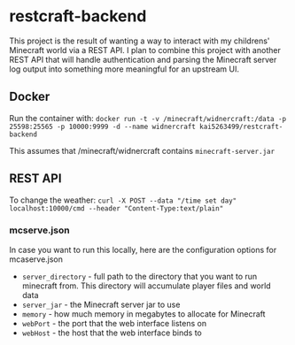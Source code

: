 # restcraft-backend

This project is the result of wanting a way to interact with my childrens' Minecraft world via a REST API. I plan to combine this project with another REST API that will handle authentication and parsing the Minecraft server log output into something more meaningful for an upstream UI.

## Docker

Run the container with:
`docker run -t -v /minecraft/widnercraft:/data -p 25598:25565 -p 10000:9999 -d --name widnercraft kai5263499/restcraft-backend`

This assumes that /minecraft/widnercraft contains `minecraft-server.jar`

## REST API
To change the weather:
`curl -X POST --data "/time set day" localhost:10000/cmd --header "Content-Type:text/plain"`

### mcserve.json

In case you want to run this locally, here are the configuration options for mcaserve.json

 * `server_directory` - full path to the directory that you want to run minecraft from. This directory will accumulate player files and world data
 * `server_jar` - the Minecraft server jar to use
 * `memory` - how much memory in megabytes to allocate for Minecraft
 * `webPort` - the port that the web interface listens on
 * `webHost` - the host that the web interface binds to
